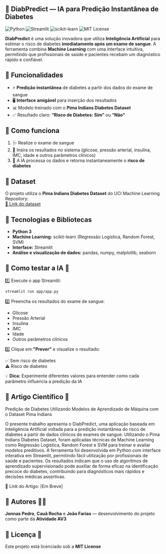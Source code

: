 ## 💉 DiabPredict — IA para Predição Instantânea de Diabetes

![Python](https://img.shields.io/badge/Python-3.14.0-blue) ![Streamlit](https://img.shields.io/badge/Streamlit-v1.30-orange) ![scikit-learn](https://img.shields.io/badge/scikit--learn-1.2-green) ![MIT License](https://img.shields.io/badge/License-MIT-brightgreen)

**DiabPredict** é uma solução inovadora que utiliza **Inteligência Artificial** para estimar o risco de diabetes **imediatamente após um exame de sangue**. A ferramenta combina **Machine Learning** com uma interface intuitiva, permitindo que profissionais de saúde e pacientes recebam um diagnóstico rápido e confiável.

## 🔹 Funcionalidades

- ⚡ **Predição instantânea** de diabetes a partir dos dados do exame de sangue  
- 🖥️ **Interface amigável** para inserção dos resultados  
- 📊 Modelo treinado com o **Pima Indians Diabetes Dataset**  
- ✅ Resultado claro: **“Risco de Diabetes: Sim”** ou **“Não”**


## 🔹 Como funciona

1. 🩺 Realize o exame de sangue  
2. 📝 Insira os resultados no sistema (glicose, pressão arterial, insulina, IMC, idade e outros parâmetros clínicos)  
3. 🤖 A IA processa os dados e retorna instantaneamente o **risco de diabetes**


## 🔹 Dataset

O projeto utiliza o **Pima Indians Diabetes Dataset** do UCI Machine Learning Repository:  
[📄 Link do dataset](https://www.kaggle.com/datasets/uciml/pima-indians-diabetes-database)


## 🔹 Tecnologias e Bibliotecas

- **Python 3**  
- **Machine Learning:** scikit-learn (Regressão Logística, Random Forest, SVM)  
- **Interface:** Streamlit  
- **Análise e visualização de dados:** pandas, numpy, matplotlib, seaborn  


## 🔹 Como testar a IA 🚀

1️⃣ Execute o app Streamlit:  

```bash
streamlit run app/app.py
```
2️⃣ Preencha os resultados do exame de sangue:  

- Glicose  
- Pressão Arterial  
- Insulina  
- IMC  
- Idade  
- Outros parâmetros clínicos

3️⃣ Clique em **"Prever"** e visualize o resultado:  

✅ Sem risco de diabetes  
⚠️ Risco de diabetes

💡 **Dica:** Experimente diferentes valores para entender como cada parâmetro influencia a predição da IA

## 🔹 Artigo Científico 📖

Predição de Diabetes Utilizando Modelos de Aprendizado de Máquina com o Dataset Pima Indians

O presente trabalho apresenta o DiabPredict, uma aplicação baseada em Inteligência Artificial voltada para a predição instantânea do risco de diabetes a partir de dados clínicos de exames de sangue. Utilizando o Pima Indians Diabetes Dataset, foram aplicadas técnicas de Machine Learning como Regressão Logística, Random Forest e SVM para treinar e avaliar modelos preditivos. A ferramenta foi desenvolvida em Python com interface interativa em Streamlit, permitindo fácil utilização por profissionais de saúde e pacientes. Os resultados indicam que o uso de algoritmos de aprendizado supervisionado pode auxiliar de forma eficaz na identificação precoce do diabetes, contribuindo para diagnósticos mais rápidos e decisões médicas assertivas.

🔗 Link do Artigo: [Em Breve]

## 🔹 Autores 👨‍💻

**Jonnas Pedro**, **Cauã Rocha** e **João Farias** — desenvolvimento do projeto como parte da **Atividade AV3**


## 🔹 Licença 📜

Este projeto está licenciado sob a **MIT License**
